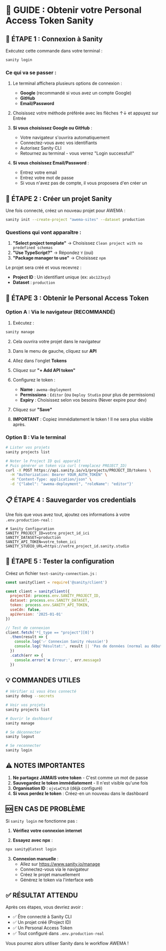 # 📝 GUIDE : Obtenir votre Personal Access Token Sanity

## 🔐 ÉTAPE 1 : Connexion à Sanity

Exécutez cette commande dans votre terminal :

```bash
sanity login
```

### Ce qui va se passer :
1. Le terminal affichera plusieurs options de connexion :
   - **Google** (recommandé si vous avez un compte Google)
   - **GitHub**
   - **Email/Password**

2. Choisissez votre méthode préférée avec les flèches ↑↓ et appuyez sur Entrée

3. **Si vous choisissez Google ou GitHub** :
   - Votre navigateur s'ouvrira automatiquement
   - Connectez-vous avec vos identifiants
   - Autorisez Sanity CLI
   - Retournez au terminal - vous verrez "Login successful!"

4. **Si vous choisissez Email/Password** :
   - Entrez votre email
   - Entrez votre mot de passe
   - Si vous n'avez pas de compte, il vous proposera d'en créer un

## 🚀 ÉTAPE 2 : Créer un projet Sanity

Une fois connecté, créez un nouveau projet pour AWEMA :

```bash
sanity init --create-project "awema-sites" --dataset production
```

### Questions qui vont apparaître :

1. **"Select project template"** → Choisissez `Clean project with no predefined schemas`
2. **"Use TypeScript?"** → Répondez `Y` (oui)
3. **"Package manager to use"** → Choisissez `npm`

Le projet sera créé et vous recevrez :
- **Project ID** : Un identifiant unique (ex: `abc123xyz`)
- **Dataset** : `production`

## 🔑 ÉTAPE 3 : Obtenir le Personal Access Token

### Option A : Via le navigateur (RECOMMANDÉ)

1. Exécutez :
```bash
sanity manage
```

2. Cela ouvrira votre projet dans le navigateur

3. Dans le menu de gauche, cliquez sur **API**

4. Allez dans l'onglet **Tokens**

5. Cliquez sur **"+ Add API token"**

6. Configurez le token :
   - **Name** : `awema-deployment`
   - **Permissions** : `Editor` (ou `Deploy Studio` pour plus de permissions)
   - **Expiry** : Choisissez selon vos besoins (Never expire pour dev)

7. Cliquez sur **"Save"**

8. **IMPORTANT** : Copiez immédiatement le token ! Il ne sera plus visible après.

### Option B : Via le terminal

```bash
# Lister vos projets
sanity projects list

# Noter le Project ID qui apparaît
# Puis générer un token via curl (remplacez PROJECT_ID)
curl -X POST https://api.sanity.io/v1/projects/PROJECT_ID/tokens \
  -H "Authorization: Bearer YOUR_AUTH_TOKEN" \
  -H "Content-Type: application/json" \
  -d '{"label": "awema-deployment", "roleName": "editor"}'
```

## 📋 ÉTAPE 4 : Sauvegarder vos credentials

Une fois que vous avez tout, ajoutez ces informations à votre `.env.production-real` :

```env
# Sanity Configuration
SANITY_PROJECT_ID=votre_project_id_ici
SANITY_DATASET=production
SANITY_API_TOKEN=votre_token_ici
SANITY_STUDIO_URL=https://votre_project_id.sanity.studio
```

## 🧪 ÉTAPE 5 : Tester la configuration

Créez un fichier `test-sanity-connection.js` :

```javascript
const sanityClient = require('@sanity/client')

const client = sanityClient({
  projectId: process.env.SANITY_PROJECT_ID,
  dataset: process.env.SANITY_DATASET,
  token: process.env.SANITY_API_TOKEN,
  useCdn: false,
  apiVersion: '2025-01-01'
})

// Test de connexion
client.fetch('*[_type == "project"][0]')
  .then(result => {
    console.log('✅ Connexion Sanity réussie!')
    console.log('Résultat:', result || 'Pas de données (normal au début)')
  })
  .catch(err => {
    console.error('❌ Erreur:', err.message)
  })
```

## 💡 COMMANDES UTILES

```bash
# Vérifier si vous êtes connecté
sanity debug --secrets

# Voir vos projets
sanity projects list

# Ouvrir le dashboard
sanity manage

# Se déconnecter
sanity logout

# Se reconnecter
sanity login
```

## ⚠️ NOTES IMPORTANTES

1. **Ne partagez JAMAIS votre token** - C'est comme un mot de passe
2. **Sauvegardez le token immédiatement** - Il n'est visible qu'une fois
3. **Organisation ID** : `ojvLwCYLO` (déjà configuré)
4. **Si vous perdez le token** : Créez-en un nouveau dans le dashboard

## 🆘 EN CAS DE PROBLÈME

Si `sanity login` ne fonctionne pas :

1. **Vérifiez votre connexion internet**

2. **Essayez avec npx** :
```bash
npx sanity@latest login
```

3. **Connexion manuelle** :
   - Allez sur https://www.sanity.io/manage
   - Connectez-vous via le navigateur
   - Créez le projet manuellement
   - Générez le token via l'interface web

## ✅ RÉSULTAT ATTENDU

Après ces étapes, vous devriez avoir :
- ✅ Être connecté à Sanity CLI
- ✅ Un projet créé (Project ID)
- ✅ Un Personal Access Token
- ✅ Tout configuré dans `.env.production-real`

Vous pourrez alors utiliser Sanity dans le workflow AWEMA !